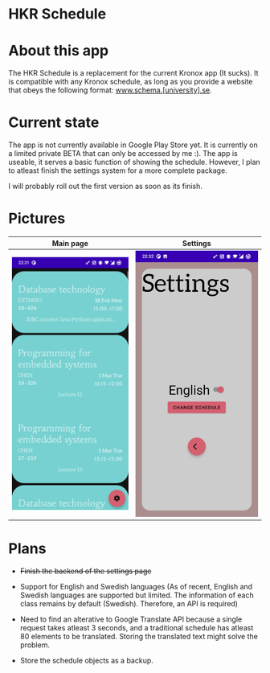 
# HKR Schedule

  

# About this app

The HKR Schedule is a replacement for the current Kronox app (It sucks). It is compatible with any Kronox schedule, as long as you provide a website that obeys the following format: www.schema.[university].se.

  

# Current state

The app is not currently available in Google Play Store yet. It is currently on a limited private BETA that can only be accessed by me :). The app is useable, it serves a basic function of showing the schedule. However, I plan to atleast finish the settings system for a more complete package. 


I will probably roll out the first version as soon as its finish. 


# Pictures
Main page                  |  Settings
:-------------------------:|:-------------------------:
![Main Page](/images/state.jpg)  |  ![Settings](/images/settings.jpg)

  
# Plans

- ~~Finish the backend of the settings page~~

- Support for English and Swedish languages (As of recent, English and Swedish languages are supported but limited. The information of each class remains by default (Swedish). Therefore, an API is required)

- Need to find an alterative to Google Translate API because a single request takes atleast 3 seconds, and a traditional schedule has atleast 80 elements to be translated. Storing the translated text might solve the problem. 

- Store the schedule objects as a backup.

